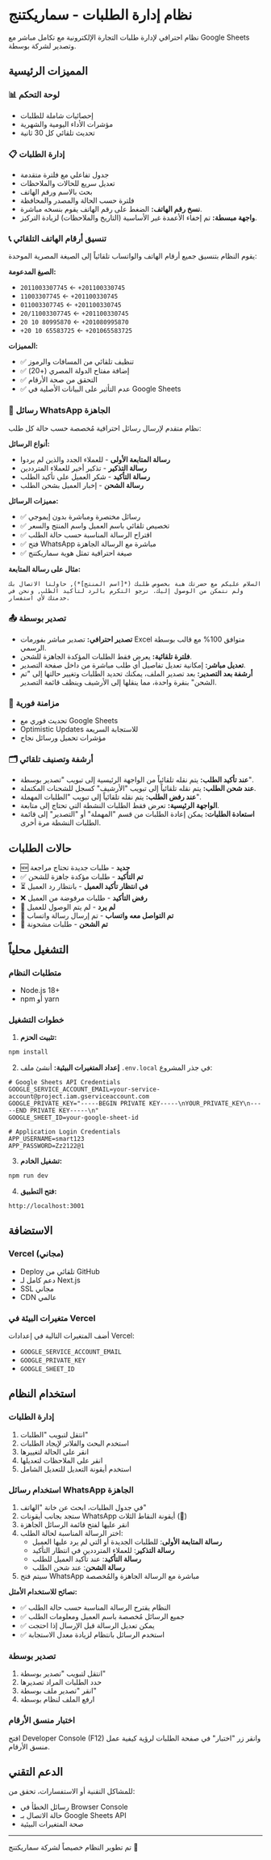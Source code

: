 # نظام إدارة الطلبات - سماريكتنج

نظام احترافي لإدارة طلبات التجارة الإلكترونية مع تكامل مباشر مع Google Sheets وتصدير لشركة بوسطة.

## المميزات الرئيسية

### 📊 لوحة التحكم
- إحصائيات شاملة للطلبات
- مؤشرات الأداء اليومية والشهرية
- تحديث تلقائي كل 30 ثانية

### 📋 إدارة الطلبات
- جدول تفاعلي مع فلترة متقدمة
- تعديل سريع للحالات والملاحظات
- بحث بالاسم ورقم الهاتف
- فلترة حسب الحالة والمصدر والمحافظة
- **نسخ رقم الهاتف:** الضغط على رقم الهاتف يقوم بنسخه مباشرة.
- **واجهة مبسطة:** تم إخفاء الأعمدة غير الأساسية (التاريخ والملاحظات) لزيادة التركيز.

### 📞 تنسيق أرقام الهاتف التلقائي
يقوم النظام بتنسيق جميع أرقام الهاتف والواتساب تلقائياً إلى الصيغة المصرية الموحدة:

**الصيغ المدعومة:**
- `2011003307745` ← `+201100330745`
- `11003307745` ← `+201100330745`
- `011003307745` ← `+201100330745`
- `20/11003307745` ← `+201100330745`
- `20 10 80995870` ← `+201080995870`
- `+20 10 65583725` ← `+201065583725`

**المميزات:**
- ✅ تنظيف تلقائي من المسافات والرموز
- ✅ إضافة مفتاح الدولة المصري (+20)
- ✅ التحقق من صحة الأرقام
- ✅ عدم التأثير على البيانات الأصلية في Google Sheets

### 💬 رسائل WhatsApp الجاهزة
نظام متقدم لإرسال رسائل احترافية مُخصصة حسب حالة كل طلب:

**أنواع الرسائل:**
- **رسالة المتابعة الأولى** - للعملاء الجدد والذين لم يردوا
- **رسالة التذكير** - تذكير أخير للعملاء المترددين  
- **رسالة التأكيد** - شكر العميل على تأكيد الطلب
- **رسالة الشحن** - إخبار العميل بشحن الطلب

**مميزات الرسائل:**
- ✅ رسائل مختصرة ومباشرة بدون إيموجي
- ✅ تخصيص تلقائي باسم العميل واسم المنتج والسعر
- ✅ اقتراح الرسالة المناسبة حسب حالة الطلب
- ✅ فتح WhatsApp مباشرة مع الرسالة الجاهزة
- ✅ صيغة احترافية تمثل هوية سماريكتنج

**مثال على رسالة المتابعة:**
```
السلام عليكم مع حضرتك هبة بخصوص طلبك (*[اسم المنتج]*), حاولنا الاتصال بك ولم نتمكن من الوصول إليك. نرجو التكرم بالرد لتأكيد الطلب, ونحن في خدمتك لأي استفسار.
```

### 📤 تصدير بوسطة
- **تصدير احترافي:** تصدير مباشر بفورمات Excel متوافق 100% مع قالب بوسطة الرسمي.
- **فلترة تلقائية:** يعرض فقط الطلبات المؤكدة الجاهزة للشحن.
- **تعديل مباشر:** إمكانية تعديل تفاصيل أي طلب مباشرة من داخل صفحة التصدير.
- **أرشفة بعد التصدير:** بعد تصدير الملف، يمكنك تحديد الطلبات وتغيير حالتها إلى "تم الشحن" بنقرة واحدة، مما ينقلها إلى الأرشيف وينظف قائمة التصدير.

### 🔄 مزامنة فورية
- تحديث فوري مع Google Sheets
- Optimistic Updates للاستجابة السريعة
- مؤشرات تحميل ورسائل نجاح

### 🗂️ أرشفة وتصنيف تلقائي
- **عند تأكيد الطلب:** يتم نقله تلقائياً من الواجهة الرئيسية إلى تبويب "تصدير بوسطة".
- **عند شحن الطلب:** يتم نقله تلقائياً إلى تبويب "الأرشيف" كسجل للشحنات المكتملة.
- **عند رفض الطلب:** يتم نقله تلقائياً إلى تبويب "الطلبات المهملة".
- **الواجهة الرئيسية:** تعرض فقط الطلبات النشطة التي تحتاج إلى متابعة.
- **استعادة الطلبات:** يمكن إعادة الطلبات من قسم "المهملة" أو "التصدير" إلى قائمة الطلبات النشطة مرة أخرى.

## حالات الطلبات

- 🆕 **جديد** - طلبات جديدة تحتاج مراجعة
- ✅ **تم التأكيد** - طلبات مؤكدة جاهزة للشحن
- ⏳ **في انتظار تأكيد العميل** - بانتظار رد العميل
- ❌ **رفض التأكيد** - طلبات مرفوضة من العميل
- 📵 **لم يرد** - لم يتم الوصول للعميل
- 💬 **تم التواصل معه واتساب** - تم إرسال رسالة واتساب
- 🚚 **تم الشحن** - طلبات مشحونة

## التشغيل محلياً

### متطلبات النظام
- Node.js 18+
- npm أو yarn

### خطوات التشغيل

1. **تثبيت الحزم:**
```bash
npm install
```

2. **إعداد المتغيرات البيئية:**
أنشئ ملف `.env.local` في جذر المشروع:
```env
# Google Sheets API Credentials
GOOGLE_SERVICE_ACCOUNT_EMAIL=your-service-account@project.iam.gserviceaccount.com
GOOGLE_PRIVATE_KEY="-----BEGIN PRIVATE KEY-----\nYOUR_PRIVATE_KEY\n-----END PRIVATE KEY-----\n"
GOOGLE_SHEET_ID=your-google-sheet-id

# Application Login Credentials
APP_USERNAME=smart123
APP_PASSWORD=Zz2122@1
```

3. **تشغيل الخادم:**
```bash
npm run dev
```

4. **فتح التطبيق:**
```
http://localhost:3001
```

## الاستضافة

### Vercel (مجاني)
- Deploy تلقائي من GitHub
- دعم كامل لـ Next.js
- SSL مجاني
- CDN عالمي

### متغيرات البيئة في Vercel
أضف المتغيرات التالية في إعدادات Vercel:
- `GOOGLE_SERVICE_ACCOUNT_EMAIL`
- `GOOGLE_PRIVATE_KEY`
- `GOOGLE_SHEET_ID`

## استخدام النظام

### إدارة الطلبات
1. انتقل لتبويب "الطلبات"
2. استخدم البحث والفلاتر لإيجاد الطلبات
3. انقر على الحالة لتغييرها
4. انقر على الملاحظات لتعديلها
5. استخدم أيقونة التعديل للتعديل الشامل

### استخدام رسائل WhatsApp الجاهزة
1. في جدول الطلبات، ابحث عن خانة "الهاتف"
2. ستجد بجانب أيقونات WhatsApp أيقونة النقاط الثلاث (💬)
3. انقر عليها لفتح قائمة الرسائل الجاهزة
4. اختر الرسالة المناسبة لحالة الطلب:
   - **رسالة المتابعة الأولى**: للطلبات الجديدة أو التي لم يرد عليها العميل
   - **رسالة التذكير**: للعملاء المترددين في انتظار التأكيد
   - **رسالة التأكيد**: عند تأكيد العميل للطلب
   - **رسالة الشحن**: عند شحن الطلب
5. سيتم فتح WhatsApp مباشرة مع الرسالة الجاهزة والمُخصصة

**نصائح للاستخدام الأمثل:**
- ✅ النظام يقترح الرسالة المناسبة حسب حالة الطلب
- ✅ جميع الرسائل مُخصصة باسم العميل ومعلومات الطلب
- ✅ يمكن تعديل الرسالة قبل الإرسال إذا احتجت
- ✅ استخدم الرسائل بانتظام لزيادة معدل الاستجابة

### تصدير بوسطة
1. انتقل لتبويب "تصدير بوسطة"
2. حدد الطلبات المراد تصديرها
3. انقر "تصدير ملف بوسطة"
4. ارفع الملف لنظام بوسطة

### اختبار منسق الأرقام
افتح Developer Console (F12) وانقر زر "اختبار" في صفحة الطلبات لرؤية كيفية عمل منسق الأرقام.

## الدعم التقني

للمشاكل التقنية أو الاستفسارات، تحقق من:
- رسائل الخطأ في Browser Console
- حالة الاتصال بـ Google Sheets API
- صحة المتغيرات البيئية

---

تم تطوير النظام خصيصاً لشركة سماريكتنج 🚀 